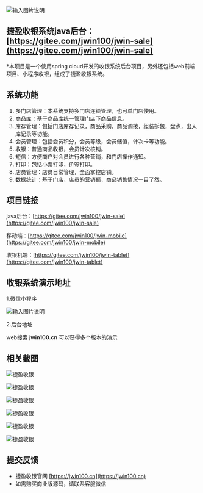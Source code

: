 ![输入图片说明](https://picture.jwin100.cn/ant/index-banner.png "捷盈收银系统.png")

## 捷盈收银系统java后台：[https://gitee.com/jwin100/jwin-sale](https://gitee.com/jwin100/jwin-sale)

*本项目是一个使用spring cloud开发的收银系统后台项目，另外还包括web前端项目、小程序收银，组成了捷盈收银系统。

## 系统功能

1.  多门店管理：本系统支持多门店连锁管理，也可单门店使用。
2.  商品库：基于商品库统一管理门店下商品信息。
3.  库存管理：包括门店库存记录，商品采购，商品调拨，组装拆包，盘点，出入库记录等功能。
4.  会员管理：包括会员积分，会员等级，会员储值，计次卡等功能。
5.  收银：普通商品收银，会员计次核销。
6.  短信：方便商户对会员进行各种营销，和门店操作通知。
7.  打印：包括小票打印，价签打印。
8.  店员管理：店员日常管理，全面掌控店铺。
9.  数据统计：基于门店，店员的营销额，商品销售情况一目了然。

## 项目链接

java后台：[https://gitee.com/jwin100/jwin-sale](https://gitee.com/jwin100/jwin-sale)

移动端：[https://gitee.com/jwin100/jwin-mobile](https://gitee.com/jwin100/jwin-mobile)

收银机端：[https://gitee.com/jwin100/jwin-tablet](https://gitee.com/jwin100/jwin-tablet)

## 收银系统演示地址

1.微信小程序

![输入图片说明](https://picture.jwin100.cn/default/document/qrcode.jpg)

2.后台地址

web搜索 **jwin100.cn** 可以获得多个版本的演示

## 相关截图

![捷盈收银](https://picture.jwin100.cn/default/document/jwin01.png "捷盈收银系统.png")

![捷盈收银](https://picture.jwin100.cn/default/document/jwin02.png "捷盈收银系统.png")

![捷盈收银](https://picture.jwin100.cn/default/document/jwin03.png "捷盈收银系统.png")

![捷盈收银](https://picture.jwin100.cn/default/document/jwin04.png "捷盈收银系统.png")

![捷盈收银](https://picture.jwin100.cn/default/document/jwin05.png "捷盈收银系统.png")

![捷盈收银](https://picture.jwin100.cn/default/document/jwin06.png "捷盈收银系统.png")

## 提交反馈

- 捷盈收银官网 [https://jwin100.cn](https://jwin100.cn)
- 如需购买商业版源码，请联系客服微信
